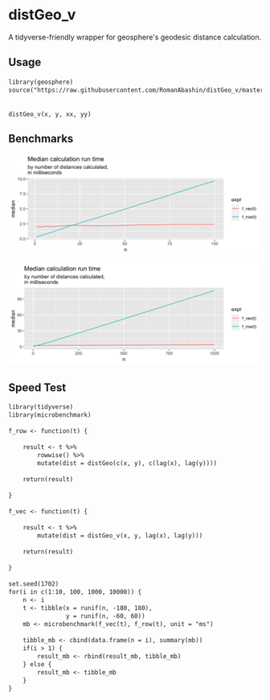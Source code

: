 # distGeo_v
A tidyverse-friendly wrapper for geosphere's geodesic distance calculation.

## Usage

    library(geosphere)
    source("https://raw.githubusercontent.com/RomanAbashin/distGeo_v/master/distGeo_v.R")
    
    
    distGeo_v(x, y, xx, yy)

## Benchmarks

![Result 1:100](img/result_1.png)

![Result 1:1000](img/result_2.png)




## Speed Test

    library(tidyverse)
    library(microbenchmark)

    f_row <- function(t) {

        result <- t %>%
            rowwise() %>%
            mutate(dist = distGeo(c(x, y), c(lag(x), lag(y)))) 

        return(result)

    }

    f_vec <- function(t) {

        result <- t %>%
            mutate(dist = distGeo_v(x, y, lag(x), lag(y))) 

        return(result)

    }

    set.seed(1702)
    for(i in c(1:10, 100, 1000, 10000)) {
        n <- i
        t <- tibble(x = runif(n, -180, 180),
                    y = runif(n, -60, 60))
        mb <- microbenchmark(f_vec(t), f_row(t), unit = "ms")

        tibble_mb <- cbind(data.frame(n = i), summary(mb))
        if(i > 1) {
            result_mb <- rbind(result_mb, tibble_mb)
        } else {
            result_mb <- tibble_mb
        }
    }

